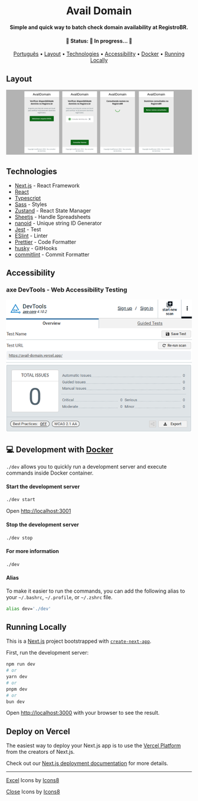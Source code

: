 <div align="center">

<h1>Avail Domain</h1>

<p>
	<strong>
		Simple and quick way to batch check domain availability at RegistroBR.
	</strong>
</p>

<h4 align="center">
	🚧  Status: 🚀 In progress...  🚧
</h4>

[Português](./README-pt-BR.md) •
[Layout](#layout) •
[Technologies](#technologies) •
[Accessibility](#accessibility) •
[Docker](#-development-with-docker) •
[Running Locally](#running-locally)

</div>

## Layout
<div align="center">
	<img src="./assets/preview-screens.png" alt="application screens" />
</div>

## Technologies
- [Next.js](https://nextjs.org/) - React Framework
- [React](https://react.dev/)
- [Typescript](https://www.typescriptlang.org/)
- [Sass](https://sass-lang.com/) - Styles
- [Zustand](https://zustand.docs.pmnd.rs/getting-started/introduction) - React State Manager
- [Sheetjs](https://sheetjs.com/) - Handle Spreadsheets
- [nanoid](https://www.npmjs.com/package/nanoid) - Unique string ID Generator
- [Jest](https://jestjs.io/) - Test
- [ESlint](https://eslint.org/) - Linter
- [Prettier](https://prettier.io/) - Code Formatter
- [husky](https://typicode.github.io/husky/) - GitHooks
- [commitlint](https://commitlint.js.org/) - Commit Formatter

## Accessibility

### axe DevTools - Web Accessibility Testing

![Printscreen axe DevTools - Web Accessibility Testing](./assets/axe-devtools-scan-result.png)


## 💻 Development with [Docker](https://docs.docker.com/engine/install/)

`./dev` allows you to quickly run a development server and execute commands inside Docker container.

#### Start the development server
```bash
./dev start
```
Open [http://localhost:3001](http://localhost:3001)

#### Stop the development server
```bash
./dev stop
```

#### For more information
```bash
./dev
```

#### Alias
To make it easier to run the commands, you can add the following alias to your `~/.bashrc`, `~/.profile`, or `~/.zshrc` file.

```bash
alias dev='./dev'
```

## Running Locally

This is a [Next.js](https://nextjs.org/) project bootstrapped with [`create-next-app`](https://github.com/vercel/next.js/tree/canary/packages/create-next-app).

First, run the development server:

```bash
npm run dev
# or
yarn dev
# or
pnpm dev
# or
bun dev
```

Open [http://localhost:3000](http://localhost:3000) with your browser to see the result.

## Deploy on Vercel

The easiest way to deploy your Next.js app is to use the [Vercel Platform](https://vercel.com/new?utm_medium=default-template&filter=next.js&utm_source=create-next-app&utm_campaign=create-next-app-readme) from the creators of Next.js.

Check out our [Next.js deployment documentation](https://nextjs.org/docs/deployment) for more details.

---
<a target="_blank" href="https://icons8.com/icon/13654/microsoft-excel">Excel</a> Icons by <a target="_blank" href="https://icons8.com">Icons8</a>

<a target="_blank" href="https://icons8.com/icon/8112/close">Close</a> Icons by <a target="_blank" href="https://icons8.com">Icons8</a>
